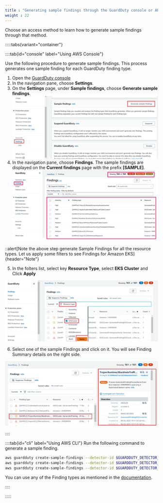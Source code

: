 ```yaml
---
title : "Generating sample findings through the GuardDuty console or API"
weight : 22
---
```


Choose an access method to learn how to generate sample findings through that method.


:::::tabs{variant="container"}

::::tab{id="console" label="Using AWS Console"}

Use the following procedure to generate sample findings. This process generates one sample finding for each GuardDuty finding type.

1. Open the [GuardDuty console](https://console.aws.amazon.com/guardduty/)
2. In the navigation pane, choose **Settings**.
3. On the **Settings** page, under **Sample findings**, choose **Generate sample findings**.
![GDGenerateSamplefindings](/static/images/detective-controls/GDGenerateSamplefindings.png)
4. In the navigation pane, choose **Findings**. The sample findings are displayed on the **Current findings** page with the prefix **[SAMPLE]**.
![GDSampleFindings](/static/images/detective-controls/GDSampleFindings.png)

::alert[Note the above step generate Sample Findings for all the resource types. Let us apply some filters to see Findings for Amazon EKS]{header="Note"}

5. In the folters list, select key **Resource Type**, select **EKS Cluster** and Click **Apply**

![GDSampleFindingsforEKS](/static/images/detective-controls/GDSampleFindingsforEKS.png)

6. Select one of the sample Findings and click on it. You will see Finding Summary details on the right side.

![GDrunetimefinding](/static/images/detective-controls/GDrunetimefinding.png)

::::

::::tab{id="cli" label="Using AWS CLI"}
Run the following command to generate a sample finding.

```bash
aws guardduty create-sample-findings --detector-id $GUARDDUTY_DETECTOR_ID --finding-types "CryptoCurrency:Runtime/BitcoinTool.B"
aws guardduty create-sample-findings --detector-id $GUARDDUTY_DETECTOR_ID --finding-types "Backdoor:Runtime/C&CActivity.B"
aws guardduty create-sample-findings --detector-id $GUARDDUTY_DETECTOR_ID --finding-types "UnauthorizedAccess:Runtime/TorRelay"
```

You can use any of the Finding types as mentioned in the [documentation](https://docs.aws.amazon.com/guardduty/latest/ug/findings-eks-runtime-monitoring.html).


::::

:::::